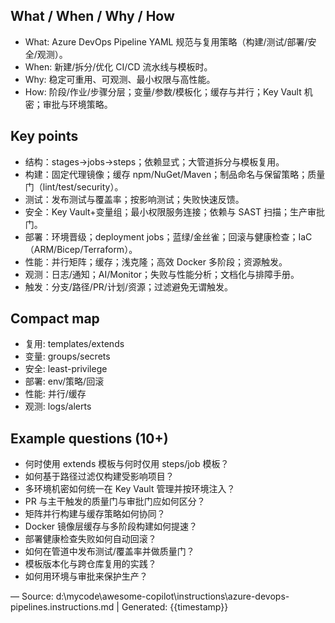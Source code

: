 ## What / When / Why / How
- What: Azure DevOps Pipeline YAML 规范与复用策略（构建/测试/部署/安全/观测）。
- When: 新建/拆分/优化 CI/CD 流水线与模板时。
- Why: 稳定可重用、可观测、最小权限与高性能。
- How: 阶段/作业/步骤分层；变量/参数/模板化；缓存与并行；Key Vault 机密；审批与环境策略。

## Key points
- 结构：stages→jobs→steps；依赖显式；大管道拆分与模板复用。
- 构建：固定代理镜像；缓存 npm/NuGet/Maven；制品命名与保留策略；质量门（lint/test/security）。
- 测试：发布测试与覆盖率；按影响测试；失败快速反馈。
- 安全：Key Vault+变量组；最小权限服务连接；依赖与 SAST 扫描；生产审批门。
- 部署：环境晋级；deployment jobs；蓝绿/金丝雀；回滚与健康检查；IaC（ARM/Bicep/Terraform）。
- 性能：并行矩阵；缓存；浅克隆；高效 Docker 多阶段；资源触发。
- 观测：日志/通知；AI/Monitor；失败与性能分析；文档化与排障手册。
- 触发：分支/路径/PR/计划/资源；过滤避免无谓触发。

## Compact map
- 复用: templates/extends
- 变量: groups/secrets
- 安全: least-privilege
- 部署: env/策略/回滚
- 性能: 并行/缓存
- 观测: logs/alerts

## Example questions (10+)
- 何时使用 extends 模板与何时仅用 steps/job 模板？
- 如何基于路径过滤仅构建受影响项目？
- 多环境机密如何统一在 Key Vault 管理并按环境注入？
- PR 与主干触发的质量门与审批门应如何区分？
- 矩阵并行构建与缓存策略如何协同？
- Docker 镜像层缓存与多阶段构建如何提速？
- 部署健康检查失败如何自动回滚？
- 如何在管道中发布测试/覆盖率并做质量门？
- 模板版本化与跨仓库复用的实践？
- 如何用环境与审批来保护生产？

—
Source: d:\mycode\awesome-copilot\instructions\azure-devops-pipelines.instructions.md | Generated: {{timestamp}}
